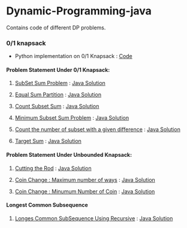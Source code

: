 # Dynamic-Programming-java
Contains code of different DP problems.


### 0/1 knapsack 

* Python implementation on 0/1 Knapsack : [Code](https://github.com/mohitsingla123/Dynamic-Programming-java/blob/master/0-1%20knapsack/pysolution.py)


#### Problem Statement Under 0/1 Knapsack:

1. [SubSet Sum Problem](https://github.com/mohitsingla123/Dynamic-Programming-java/blob/master/Problem%20Statement/SubSetSum.txt) : [Java Solution](https://github.com/mohitsingla123/Dynamic-Programming-java/blob/master/0-1%20knapsack/SubSet_Sum.java)

2. [Equal Sum Partition](https://github.com/mohitsingla123/Dynamic-Programming-java/blob/master/Problem%20Statement/Equal%20Sum%20Partition.txt) : [Java Solution](https://github.com/mohitsingla123/Dynamic-Programming-java/blob/master/0-1%20knapsack/Equal_sun_Partition.java)

3. [Count Subset Sum](https://github.com/mohitsingla123/Dynamic-Programming-java/blob/master/Problem%20Statement/countsubset.txt)  : [Java Solution](https://github.com/mohitsingla123/Dynamic-Programming-java/blob/master/0-1%20knapsack/Count_Subset_sum.java)

4. [Minimum Subset Sum Problem](https://github.com/mohitsingla123/Dynamic-Programming-java/blob/master/Problem%20Statement/Mini_Subset_Sum_Difference.txt)  :  [Java Solution](https://github.com/mohitsingla123/Dynamic-Programming-java/blob/master/0-1%20knapsack/Minimum_Subset_Sum_Difference.java)

5. [Count the number of subset with a given difference](https://github.com/mohitsingla123/Dynamic-Programming-java/blob/master/Problem%20Statement/Count%20the%20number%20of%20subset%20with%20a%20given%20difference.txt)   :   [Java Solution](https://github.com/mohitsingla123/Dynamic-Programming-java/blob/master/0-1%20knapsack/TotalSubsetDifference.java) 

6. [Target Sum](https://github.com/mohitsingla123/Dynamic-Programming-java/blob/master/Problem%20Statement/TargetSum.txt)   :    [Java Solution](https://github.com/mohitsingla123/Dynamic-Programming-java/blob/master/0-1%20knapsack/TotalSubsetDifference.java) 



#### Problem Statement Under Unbounded Knapsack:

1. [Cutting the Rod](https://github.com/mohitsingla123/Dynamic-Programming-java/blob/master/Problem%20Statement/CuttingArod.txt)    :   [Java Solution](https://github.com/mohitsingla123/Dynamic-Programming-java/blob/master/Unbounded%20Knapsack/Cutting_A_Rod.java)

2. [Coin Change : Maximum number of ways](https://github.com/mohitsingla123/Dynamic-Programming-java/blob/master/Problem%20Statement/CoinChangeMaxNumber.txt)   :   [Java Solution](https://github.com/mohitsingla123/Dynamic-Programming-java/blob/master/Unbounded%20Knapsack/CoinChangeMaxNumber.java)

3. [Coin Change : Minumum Number of Coin](https://github.com/mohitsingla123/Dynamic-Programming-java/blob/master/Problem%20Statement/coinChangeMinCoin.txt)   :   [Java Solution](https://github.com/mohitsingla123/Dynamic-Programming-java/blob/master/Unbounded%20Knapsack/CoinChangeMinNumber.java)


#### Longest Common Subsequence

1. [Longes Common SubSequence Using Recursive](https://github.com/mohitsingla123/Dynamic-Programming-java/blob/master/Problem%20Statement/LongestCommonSubsequence.txt)   :   [Java Solution](https://github.com/mohitsingla123/Dynamic-Programming-java/tree/master/Longest%20Common%20Subsequence)
